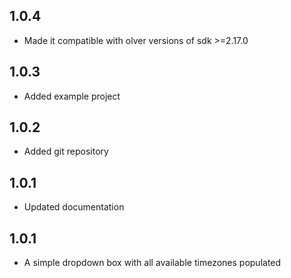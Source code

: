 ## 1.0.4

* Made it compatible with olver versions of sdk >=2.17.0

## 1.0.3

* Added example project

## 1.0.2

* Added git repository

## 1.0.1

* Updated documentation

## 1.0.1

* A simple dropdown box with all available timezones populated
